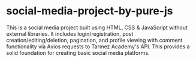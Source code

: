# social-media-project-by-pure-js
This is a social media project built using HTML, CSS &amp; JavaScript without external libraries. It includes login/registration, post creation/editing/deletion, pagination, and profile viewing with comment functionality via Axios requests to Tarmez Academy's API. This provides a solid foundation for creating basic social media platforms.
